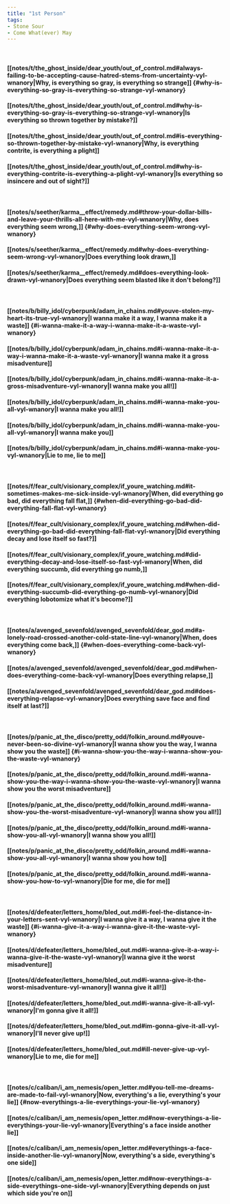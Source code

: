 ```yaml
---
title: "1st Person"
tags:
- Stone Sour
- Come What(ever) May
---
```

&nbsp;
#### [[notes/t/the_ghost_inside/dear_youth/out_of_control.md#always-failing-to-be-accepting-cause-hatred-stems-from-uncertainty-vyl-wnanory|Why, is everything so gray, is everything so strange]] {#why-is-everything-so-gray-is-everything-so-strange-vyl-wnanory}
#### [[notes/t/the_ghost_inside/dear_youth/out_of_control.md#why-is-everything-so-gray-is-everything-so-strange-vyl-wnanory|Is everything so thrown together by mistake?]]
#### [[notes/t/the_ghost_inside/dear_youth/out_of_control.md#is-everything-so-thrown-together-by-mistake-vyl-wnanory|Why, is everything contrite, is everything a plight]]
#### [[notes/t/the_ghost_inside/dear_youth/out_of_control.md#why-is-everything-contrite-is-everything-a-plight-vyl-wnanory|Is everything so insincere and out of sight?]]
&nbsp;
#### [[notes/s/seether/karma__effect/remedy.md#throw-your-dollar-bills-and-leave-your-thrills-all-here-with-me-vyl-wnanory|Why, does everything seem wrong,]] {#why-does-everything-seem-wrong-vyl-wnanory}
#### [[notes/s/seether/karma__effect/remedy.md#why-does-everything-seem-wrong-vyl-wnanory|Does everything look drawn,]]
#### [[notes/s/seether/karma__effect/remedy.md#does-everything-look-drawn-vyl-wnanory|Does everything seem blasted like it don't belong?]]
&nbsp;
#### [[notes/b/billy_idol/cyberpunk/adam_in_chains.md#youve-stolen-my-heart-its-true-vyl-wnanory|I wanna make it a way, I wanna make it a waste]] {#i-wanna-make-it-a-way-i-wanna-make-it-a-waste-vyl-wnanory}
#### [[notes/b/billy_idol/cyberpunk/adam_in_chains.md#i-wanna-make-it-a-way-i-wanna-make-it-a-waste-vyl-wnanory|I wanna make it a gross misadventure]]
#### [[notes/b/billy_idol/cyberpunk/adam_in_chains.md#i-wanna-make-it-a-gross-misadventure-vyl-wnanory|I wanna make you all!]]
#### [[notes/b/billy_idol/cyberpunk/adam_in_chains.md#i-wanna-make-you-all-vyl-wnanory|I wanna make you all!]]
#### [[notes/b/billy_idol/cyberpunk/adam_in_chains.md#i-wanna-make-you-all-vyl-wnanory|I wanna make you]]
#### [[notes/b/billy_idol/cyberpunk/adam_in_chains.md#i-wanna-make-you-vyl-wnanory|Lie to me, lie to me]]
&nbsp;
#### [[notes/f/fear_cult/visionary_complex/if_youre_watching.md#it-sometimes-makes-me-sick-inside-vyl-wnanory|When, did everything go bad, did everything fall flat,]] {#when-did-everything-go-bad-did-everything-fall-flat-vyl-wnanory}
#### [[notes/f/fear_cult/visionary_complex/if_youre_watching.md#when-did-everything-go-bad-did-everything-fall-flat-vyl-wnanory|Did everything decay and lose itself so fast?]]
#### [[notes/f/fear_cult/visionary_complex/if_youre_watching.md#did-everything-decay-and-lose-itself-so-fast-vyl-wnanory|When, did everything succumb, did everything go numb,]]
#### [[notes/f/fear_cult/visionary_complex/if_youre_watching.md#when-did-everything-succumb-did-everything-go-numb-vyl-wnanory|Did everything lobotomize what it's become?]]
&nbsp;
#### [[notes/a/avenged_sevenfold/avenged_sevenfold/dear_god.md#a-lonely-road-crossed-another-cold-state-line-vyl-wnanory|When, does everything come back,]] {#when-does-everything-come-back-vyl-wnanory}
#### [[notes/a/avenged_sevenfold/avenged_sevenfold/dear_god.md#when-does-everything-come-back-vyl-wnanory|Does everything relapse,]]
#### [[notes/a/avenged_sevenfold/avenged_sevenfold/dear_god.md#does-everything-relapse-vyl-wnanory|Does everything save face and find itself at last?]]
&nbsp;
#### [[notes/p/panic_at_the_disco/pretty_odd/folkin_around.md#youve-never-been-so-divine-vyl-wnanory|I wanna show you the way, I wanna show you the waste]] {#i-wanna-show-you-the-way-i-wanna-show-you-the-waste-vyl-wnanory}
#### [[notes/p/panic_at_the_disco/pretty_odd/folkin_around.md#i-wanna-show-you-the-way-i-wanna-show-you-the-waste-vyl-wnanory|I wanna show you the worst misadventure]]
#### [[notes/p/panic_at_the_disco/pretty_odd/folkin_around.md#i-wanna-show-you-the-worst-misadventure-vyl-wnanory|I wanna show you all!]]
#### [[notes/p/panic_at_the_disco/pretty_odd/folkin_around.md#i-wanna-show-you-all-vyl-wnanory|I wanna show you all!]]
#### [[notes/p/panic_at_the_disco/pretty_odd/folkin_around.md#i-wanna-show-you-all-vyl-wnanory|I wanna show you how to]]
#### [[notes/p/panic_at_the_disco/pretty_odd/folkin_around.md#i-wanna-show-you-how-to-vyl-wnanory|Die for me, die for me]]
&nbsp;
#### [[notes/d/defeater/letters_home/bled_out.md#i-feel-the-distance-in-your-letters-sent-vyl-wnanory|I wanna give it a way, I wanna give it the waste]] {#i-wanna-give-it-a-way-i-wanna-give-it-the-waste-vyl-wnanory}
#### [[notes/d/defeater/letters_home/bled_out.md#i-wanna-give-it-a-way-i-wanna-give-it-the-waste-vyl-wnanory|I wanna give it the worst misadventure]]
#### [[notes/d/defeater/letters_home/bled_out.md#i-wanna-give-it-the-worst-misadventure-vyl-wnanory|I wanna give it all!]]
#### [[notes/d/defeater/letters_home/bled_out.md#i-wanna-give-it-all-vyl-wnanory|I'm gonna give it all!]]
#### [[notes/d/defeater/letters_home/bled_out.md#im-gonna-give-it-all-vyl-wnanory|I'll never give up!]]
#### [[notes/d/defeater/letters_home/bled_out.md#ill-never-give-up-vyl-wnanory|Lie to me, die for me]]
&nbsp;
#### [[notes/c/caliban/i_am_nemesis/open_letter.md#you-tell-me-dreams-are-made-to-fail-vyl-wnanory|Now, everything's a lie, everything's your lie]] {#now-everythings-a-lie-everythings-your-lie-vyl-wnanory}
#### [[notes/c/caliban/i_am_nemesis/open_letter.md#now-everythings-a-lie-everythings-your-lie-vyl-wnanory|Everything's a face inside another lie]]
#### [[notes/c/caliban/i_am_nemesis/open_letter.md#everythings-a-face-inside-another-lie-vyl-wnanory|Now, everything's a side, everything's one side]]
#### [[notes/c/caliban/i_am_nemesis/open_letter.md#now-everythings-a-side-everythings-one-side-vyl-wnanory|Everything depends on just which side you're on]]
